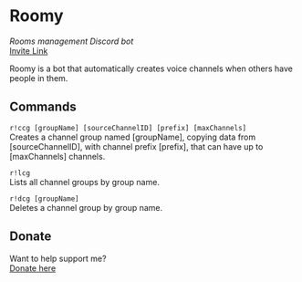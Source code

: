 # Roomy
*Rooms management Discord bot*  
[Invite Link](https://discordapp.com/oauth2/authorize?client_id=584129760242696193&permissions=67600&scope=bot)

Roomy is a bot that automatically creates voice channels when others have people in them.

## Commands
`r!ccg [groupName] [sourceChannelID] [prefix] [maxChannels]`  
Creates a channel group named [groupName], copying data from [sourceChannelID], with channel prefix [prefix], that can have up to [maxChannels] channels.

`r!lcg`  
Lists all channel groups by group name.

`r!dcg [groupName]`  
Deletes a channel group by group name.

## Donate
Want to help support me?  
[Donate here](https://paypal.me/perilstar)